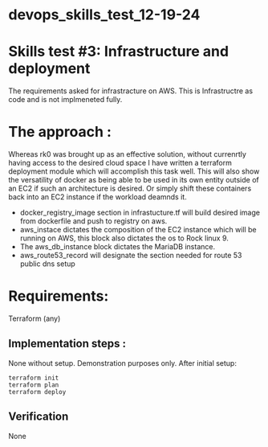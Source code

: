 # devops_skills_test_12-19-24

# Skills test #3: Infrastructure and deployment 

The requirements asked for infrastracture on AWS. This is Infrastructre as code and is not implmeneted fully. 


# The approach :
Whereas rk0 was brought up as an effective solution, without currenrtly having access to the desired cloud space I have written a terraform deployment module which will accomplish this task well. This will also show the versatility of docker as being able to be used in its own entity outside of an EC2 if such an architecture is desired. Or simply shift these containers back into an EC2 instance if the workload deamnds it. 

  - docker_registry_image section in infrastucture.tf will build desired image from dockerfile and push to registry on aws. 
  - aws_instace dictates the composition of the EC2 instance which will be running on AWS, this block also dictates the os to Rock linux 9. 
  - The aws_db_instance block dictates the MariaDB instance.  
  - aws_route53_record will designate the section needed for route 53 public dns setup 

# Requirements: 

Terraform (any)

## Implementation steps :
  None without setup. Demonstration purposes only. After initial setup: 

  ```
  terraform init
  terraform plan 
  terraform deploy 
  ```



## Verification
None